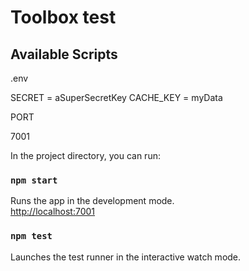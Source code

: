 # Toolbox test
## Available Scripts

.env

SECRET = aSuperSecretKey
CACHE_KEY = myData

PORT

7001

In the project directory, you can run:

### `npm start`

Runs the app in the development mode.\
[http://localhost:7001](http://localhost:7001)

### `npm test`

Launches the test runner in the interactive watch mode.

